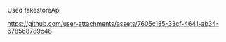 Used fakestoreApi


https://github.com/user-attachments/assets/7605c185-33cf-4641-ab34-678568789c48

